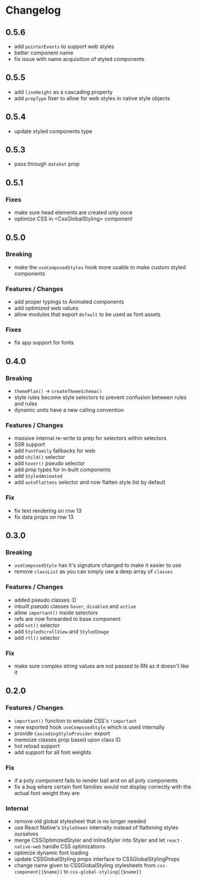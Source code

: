 # Changelog

## 0.5.6

- add `pointerEvents` to support web styles
- better component name
- fix issue with name acquisition of styled components

## 0.5.5

- add `lineHeight` as a cascading property
- add `propType` fixer to allow for web styles in native style objects

## 0.5.4

- update styled components type

## 0.5.3

- pass through `dataSet` prop

## 0.5.1

### Fixes

- make sure head elements are created only once
- optimize CSS in \<CssGlobalStyling> component

## 0.5.0

### Breaking

- make the `useComposedStyles` hook more usable to make custom styled components

### Features / Changes

- add proper typings to Animated components
- add optimized web values
- allow modules that export `default` to be used as font assets

### Fixes

- fix app support for fonts

## 0.4.0

### Breaking

- `themePlan()` -> `createThemeSchema()`
- style rules become style selectors to prevent confusion between rules and rules
- dynamic units have a new calling convention

### Features / Changes

- massive internal re-write to prep for selectors within selectors
- SSR support
- add `FontFamily` fallbacks for web
- add `child()` selector
- add `hover()` pseudo selector
- add prop types for in-built components
- add `StyledAnimated`
- add `autoFlattens` selector and now flatten style list by default

### Fix

- fix text rendering on rnw 13
- fix data props on rnw 13

## 0.3.0

### Breaking

- `useComposedStyle` has it's signature changed to make it easier to use
- remove `classList` as you can simply use a deep array of `classes`

### Features / Changes

- added pseudo classes :D
- inbuilt pseudo classes `hover`, `disabled` and `active`
- allow `important()` inside selectors
- refs are now forwarded to base component
- add `not()` selector
- add `StyledScrollView` and `StyledImage`
- add `rtl()` selector

### Fix

- make sure complex string values are not passed to RN as it doesn't like it

## 0.2.0

### Features / Changes

- `important()` function to emulate CSS's `!important`
- new exported hook `useComposedStyle` which is used internally
- provide `CascadingStyleProvider` export
- memoize classes prop based upon class ID
- hot reload support
- add support for all font weights

### Fix

- if a poly component fails to render bail and on all poly components
- fix a bug where certain font families would not display correctly with the actual font weight they are

### Internal

- remove old global stylesheet that is no longer needed
- use React Native's `StyleSheet` internally instead of flattening styles ourselves
- merge CSSOptimizedStyler and InlineStyler into Styler and let `react-native-web` handle CSS optimizations
- optimize dynamic font loading
- update CSSGlobalStyling props interface to CSSGlobalStylingProps
- change name given to CSSGlobalStyling stylesheets from `css-component[{$name}]` to `css-global-styling[{$name}]`
